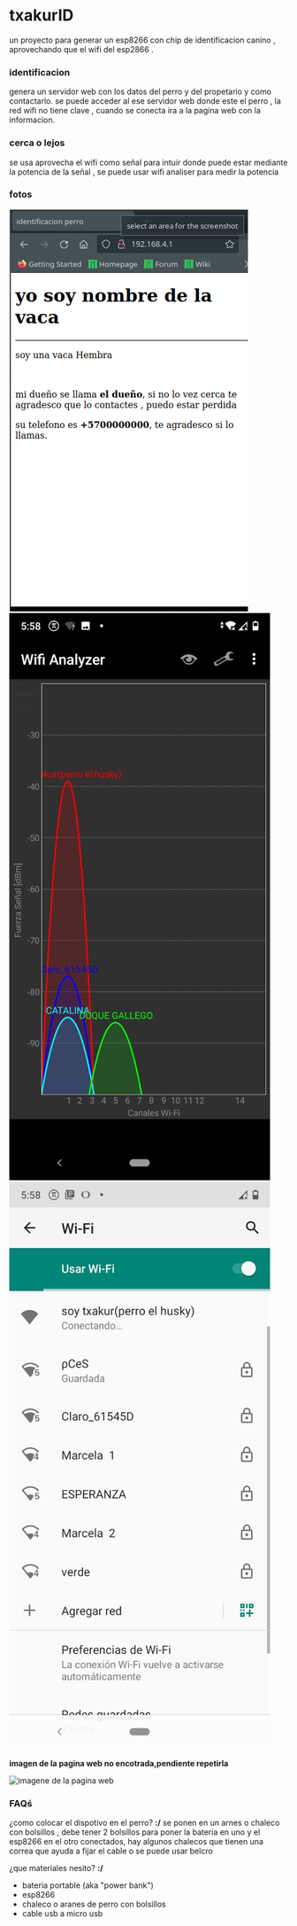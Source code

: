 # txakurID

un proyecto para generar un esp8266 con chip de identificacion canino , aprovechando que el wifi del esp2866 .

### identificacion

genera un servidor web con los datos del perro y del propetario y como contactarlo.
se puede acceder al ese servidor web donde este el perro , la red wifi no tiene clave , cuando se conecta ira a la pagina web con la informacion.

### cerca o lejos

se usa aprovecha el wifi como señal para intuir donde puede estar mediante la potencia de la señal , se puede usar wifi analiser para medir la potencia

### fotos 

![web_identification](https://github.com/jero98772/txakurID/blob/main/docs/pictures/web_identification.png)
![signal](https://github.com/jero98772/txakurID/blob/main/docs/pictures/signal.jpg)
![wifi](https://github.com/jero98772/txakurID/blob/main/docs/pictures/wifi.jpg)

**imagen de la pagina web no encotrada,pendiente repetirla**

![imagene de la pagina web]() 

 
### FAQś 

¿como colocar el dispotivo en el perro?
**:/**
se ponen en un arnes o chaleco con bolsillos , debe tener 2 bolsillos para poner la bateria en uno y el esp8266 en el otro conectados, hay algunos chalecos que tienen una correa que ayuda a fijar el cable o se puede usar belcro

¿que materiales nesito?
**:/**
- bateria portable (aka "power bank")
- esp8266
- chaleco o aranes de perro con bolsillos 
- cable usb a micro usb
